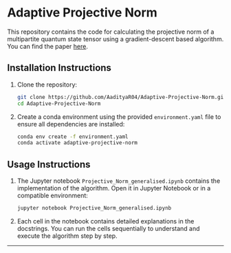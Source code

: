 # Adaptive Projective Norm

This repository contains the code for calculating the projective norm of a multipartite quantum state tensor using a gradient-descent based algorithm. You can find the paper [here](https://arxiv.org/abs/2508.07933).

## Installation Instructions

1. Clone the repository:
   ```bash
   git clone https://github.com/AadityaR04/Adaptive-Projective-Norm.git
   cd Adaptive-Projective-Norm
   ```

2. Create a conda environment using the provided `environment.yaml` file to ensure all dependencies are installed:
   ```bash
   conda env create -f environment.yaml
   conda activate adaptive-projective-norm
   ```
## Usage Instructions

1. The Jupyter notebook `Projective_Norm_generalised.ipynb` contains the implementation of the algorithm. Open it in Jupyter Notebook or in a compatible environment:
   ```bash
   jupyter notebook Projective_Norm_generalised.ipynb
   ```
2. Each cell in the notebook contains detailed explanations in the docstrings. You can run the cells sequentially to understand and execute the algorithm step by step.

---